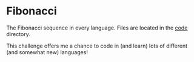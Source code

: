 # Fibonacci
The Fibonacci sequence in every language. Files are located in the [code][dir] directory.

This challenge offers me a chance to code in (and learn) lots of different (and somewhat new) languages!


[dir]: ./code/
